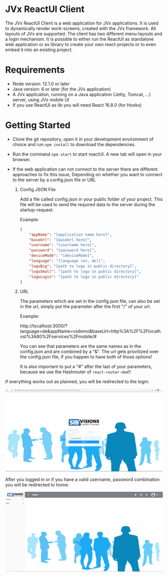 # JVx ReactUI Client
The JVx ReactUI Client is a web application for JVx applications. It is used to dynamically render work-screens, created with the JVx framework. All layouts of JVx are supported. The client has two different menu-layouts and a login mechanism. It is possible to either run the ReactUI as standalone web application or as library to create your own react-projects or to even embed it into an existing project.

# Requirements
- Node version: 12.1.0 or later
- Java version: 6 or later (for the JVx application)
- A JVx application, running on a Java application (Jetty, Tomcat, ...) server, using JVx mobile UI
- If you use ReactUI as lib you will need React 16.8.0 (for Hooks)

# Getting Started
- Clone the git repository, open it in your development environment of choice and run ```npm install``` to download the dependencies.
- Run the command ```npm start``` to start reactUI. A new tab will open in your browser.
- If the web application can not connect to the server there are different approaches to fix this issue, Depending on whether you want to connect to the server by a config.json file or URL

    1. Config.JSON File
    
        Add a file called config.json in your public folder of your project. This file will be used to send the required data to the server during the startup-request. 
        
        Example:

        ```json
        {
            "appName": "[application name here]",
            "baseUrl": "[baseUrl here]",
            "username": "[username here]",
            "password": "[password here]",
            "deviceMode": "[deviceMode]",
            "language": "[language (en, de)]",
            "logoBig": "[path to logo in public directory]",
            "logoSmall": "[path to logo in public directory]",
            "logoLogin": "[path to logo in public directory]"
        }
        ```

    2. URL

        The parameters which are set in the config.json file, can also be set in the url, simply put the parameter after the first "/" of your url.

        Example:

        http://localhost:3000/?language=de&appName=vxdemo&baseUrl=http%3A%2F%2Flocalhost%3A80%2Fservices%2Fmobile/#

        You can see that parameters are the same names as in the config.json and are combined by a "&". The url gets prioritized over the config.json file, if you happen to have both of those options!
        
        It is also important to put a "#" after the last of your parameters, because we use the Hashrouter of ```react-router-dom```!!

If everything works out as planned, you will be redirected to the login:

![connected-login](./src/readme-imgs/connected-login.PNG)

After you logged in or if you have a valid username, password combination you will be redirected to home:

![connected-home](./src/readme-imgs/connected.png)
